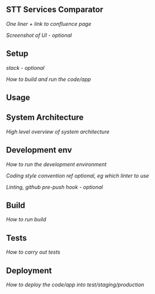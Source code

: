 ##  STT Services Comparator

_One liner + link to confluence page_

_Screenshot of UI - optional_

 

## Setup

_stack - optional_

_How to build and run the code/app_

 

## Usage

 

## System Architecture

_High level overview of system architecture_

 

## Development env

 _How to run the development environment_

_Coding style convention ref optional, eg which linter to use_

_Linting, github pre-push hook - optional_

 

## Build

_How to run build_

 

## Tests

_How to carry out tests_

 

## Deployment

_How to deploy the code/app into test/staging/production_


<!-- 
Idea, if made as mac app on electron for now.

Can use pocketsphinx to do the timecodes.
And then relign those timecodes against original text to get interactive transcript with original text.

Then can compare other transcriptions

 -->